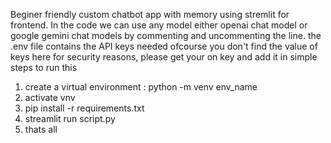 Beginer friendly custom chatbot app with memory using stremlit for frontend.
In the code we can use any model either openai chat model or google gemini chat models by commenting and uncommenting the line.
the .env file contains the API keys needed ofcourse you don't find the value of keys here for security reasons, please get your on key and add it in
simple steps to run this
1. create a virtual environment : python -m venv env_name
2. activate vnv
3. pip install -r requirements.txt
4. streamlit run script.py
5. thats all
